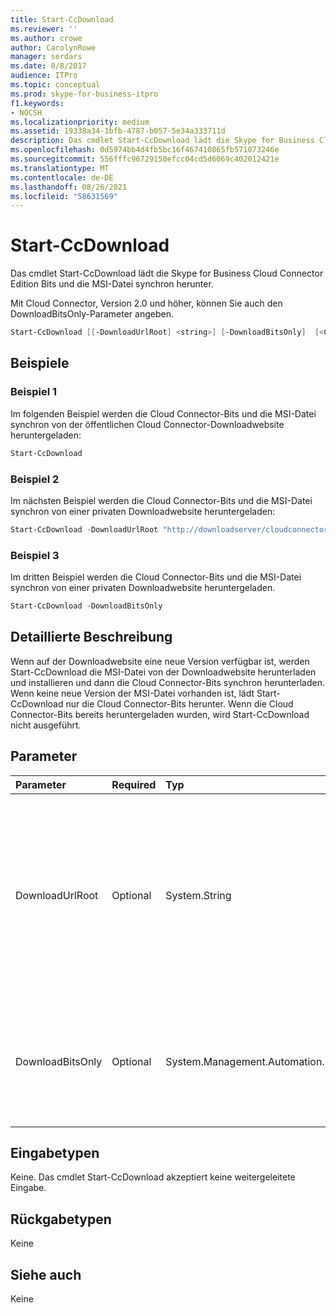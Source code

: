 ```yaml
---
title: Start-CcDownload
ms.reviewer: ''
ms.author: crowe
author: CarolynRowe
manager: serdars
ms.date: 8/8/2017
audience: ITPro
ms.topic: conceptual
ms.prod: skype-for-business-itpro
f1.keywords:
- NOCSH
ms.localizationpriority: medium
ms.assetid: 19338a34-1bfb-4787-b057-5e34a333711d
description: Das cmdlet Start-CcDownload lädt die Skype for Business Cloud Connector Edition Bits und die MSI-Datei synchron herunter.
ms.openlocfilehash: 0d5974bb4d4fb5bc16f467410865fb571073246e
ms.sourcegitcommit: 556fffc96729150efcc04cd5d6069c402012421e
ms.translationtype: MT
ms.contentlocale: de-DE
ms.lasthandoff: 08/26/2021
ms.locfileid: "58631569"
---
```

# <a name="start-ccdownload"></a>Start-CcDownload
 
Das cmdlet Start-CcDownload lädt die Skype for Business Cloud Connector Edition Bits und die MSI-Datei synchron herunter.
  
Mit Cloud Connector, Version 2.0 und höher, können Sie auch den DownloadBitsOnly-Parameter angeben.
  
```powershell
Start-CcDownload [[-DownloadUrlRoot] <string>] [-DownloadBitsOnly]  [<CommonParameters>]
```

## <a name="examples"></a>Beispiele
<a name="Examples"> </a>

### <a name="example-1"></a>Beispiel 1

Im folgenden Beispiel werden die Cloud Connector-Bits und die MSI-Datei synchron von der öffentlichen Cloud Connector-Downloadwebsite heruntergeladen:
  
```powershell
Start-CcDownload
```

### <a name="example-2"></a>Beispiel 2

Im nächsten Beispiel werden die Cloud Connector-Bits und die MSI-Datei synchron von einer privaten Downloadwebsite heruntergeladen:
  
```powershell
Start-CcDownload -DownloadUrlRoot "http://downloadserver/cloudconnector/latest"
```

### <a name="example-3"></a>Beispiel 3

Im dritten Beispiel werden die Cloud Connector-Bits und die MSI-Datei synchron von einer privaten Downloadwebsite heruntergeladen.
  
```powershell
Start-CcDownload -DownloadBitsOnly
```

## <a name="detailed-description"></a>Detaillierte Beschreibung
<a name="DetailedDescription"> </a>

Wenn auf der Downloadwebsite eine neue Version verfügbar ist, werden Start-CcDownload die MSI-Datei von der Downloadwebsite herunterladen und installieren und dann die Cloud Connector-Bits synchron herunterladen. Wenn keine neue Version der MSI-Datei vorhanden ist, lädt Start-CcDownload nur die Cloud Connector-Bits herunter. Wenn die Cloud Connector-Bits bereits heruntergeladen wurden, wird Start-CcDownload nicht ausgeführt.
  
## <a name="parameters"></a>Parameter
<a name="DetailedDescription"> </a>

|**Parameter**|**Required**|**Typ**|**Beschreibung**|
|:-----|:-----|:-----|:-----|
|DownloadUrlRoot  <br/> | Optional <br/> |System.String  <br/> | Die vollständige URL einer bestimmten Version von Cloud Connector auf der privaten Downloadwebsite. Verwenden Sie diesen Parameter mit Vorsicht – achten Sie darauf, dass Sie wissen, welche Version von Cloud Connector Sie herunterladen. <br/> |
|DownloadBitsOnly  <br/> |Optional  <br/> |System.Management.Automation.SwitchParameter  <br/> |Überspringen Sie den Schritt, um MSI von der Downloadwebsite herunterzuladen und zu installieren, und laden Sie nur die Cloud Connector-Bits herunter.  <br/> |
   
## <a name="input-types"></a>Eingabetypen
<a name="InputTypes"> </a>

Keine. Das cmdlet Start-CcDownload akzeptiert keine weitergeleitete Eingabe.
  
## <a name="return-types"></a>Rückgabetypen
<a name="ReturnTypes"> </a>

Keine
  
## <a name="see-also"></a>Siehe auch
<a name="ReturnTypes"> </a>

Keine
  

